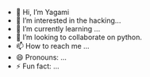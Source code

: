 - 👋 Hi, I’m Yagami
- 👀 I’m interested in the hacking...
- 🌱 I’m currently learning ...
- 💞️ I’m looking to collaborate on python.
- 📫 How to reach me ...
- 😄 Pronouns: ...
- ⚡ Fun fact: ...

<!---
Gami2-max/Gami2-max is a ✨ special ✨ repository because its `README.md` (this file) appears on your GitHub profile.
You can click the Preview link to take a look at your changes.
--->
